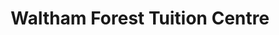 ---
layout: company_profile
redirect_from: tuition-centres/waltham-forest-tuition-centre/
permalink: /companies/waltham-forest-tuition-centre/
title: "Waltham Forest Tuition Centre"
founded: ""
telephone: "020 8509 8165"
email: ""
website: ""
address: "350 Hoe Street, Walthamstow,London,E17 9PX"
map_address: "350 Hoe Street, Walthamstow,London,E17 9PX"
description: "Waltham Forest Tuition Centre TutorCruncher Company Profile"
categories: company
---